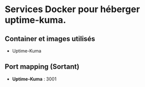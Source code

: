 # Services Docker pour héberger uptime-kuma.

## Container et images utilisés

- Uptime-Kuma

## Port mapping (Sortant)

- **Uptime-Kuma** : 3001
